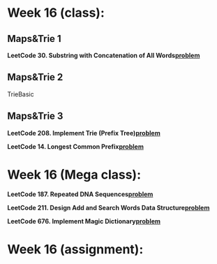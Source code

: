 # Week 16 (class):

## Maps&Trie 1

**LeetCode 30. Substring with Concatenation of All Words[problem](https://leetcode.com/problems/substring-with-concatenation-of-all-words/)**

## Maps&Trie 2

TrieBasic

## Maps&Trie 3

**LeetCode 208. Implement Trie (Prefix Tree)[problem](https://leetcode.com/problems/implement-trie-prefix-tree/)**

**LeetCode 14. Longest Common Prefix[problem](https://leetcode.com/problems/longest-common-prefix/)**

# Week 16 (Mega class):

**LeetCode 187. Repeated DNA Sequences[problem](https://leetcode.com/problems/repeated-dna-sequences/)**

**LeetCode 211. Design Add and Search Words Data Structure[problem](https://leetcode.com/problems/design-add-and-search-words-data-structure/)**

**LeetCode 676. Implement Magic Dictionary[problem](https://leetcode.com/problems/implement-magic-dictionary/)**

# Week 16 (assignment):
